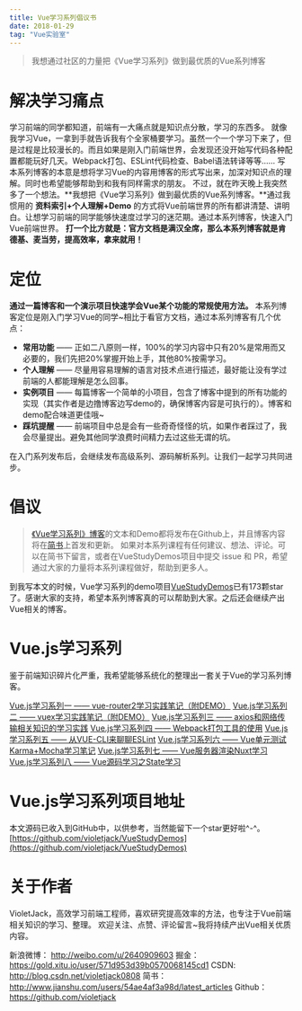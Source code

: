 ```yaml
---
title: Vue学习系列倡议书
date: 2018-01-29
tag: "Vue实验室"
---
```


> 我想通过社区的力量把《Vue学习系列》做到最优质的Vue系列博客

# 解决学习痛点
学习前端的同学都知道，前端有一大痛点就是知识点分散，学习的东西多。
就像我学习Vue，一拿到手就告诉我有个全家桶要学习。虽然一个一个学习下来了，但是过程是比较漫长的。而且如果是刚入门前端世界，会发现还没开始写代码各种配置都能玩好几天。Webpack打包、ESLint代码检查、Babel语法转译等等……
写本系列博客的本意是想将学习Vue的内容用博客的形式写出来，加深对知识点的理解。同时也希望能够帮助到和我有同样需求的朋友。
不过，就在昨天晚上我突然多了一个想法。**我想把《Vue学习系列》做到最优质的Vue系列博客。**通过我惯用的 **资料索引+个人理解+Demo** 的方式将Vue前端世界的所有都讲清楚、讲明白。让想学习前端的同学能够快速度过学习的迷茫期。通过本系列博客，快速入门Vue前端世界。
**打一个比方就是：官方文档是满汉全席，那么本系列博客就是肯德基、麦当劳，提高效率，拿来就用！**

# 定位
**通过一篇博客和一个演示项目快速学会Vue某个功能的常规使用方法。**
本系列博客定位是刚入门学习Vue的同学~相比于看官方文档，通过本系列博客有几个优点：
* **常用功能** —— 正如二八原则一样，100%的学习内容中只有20%是常用而又必要的，我们先把20%掌握开始上手，其他80%按需学习。
* **个人理解** —— 尽量用容易理解的语言对技术点进行描述，最好能让没有学过前端的人都能理解是怎么回事。
* **实例项目** —— 每篇博客一个简单的小项目，包含了博客中提到的所有功能的实现（其实作者是边撸博客边写demo的，确保博客内容是可执行的）。博客和demo配合味道更佳哦~
* **踩坑提醒** —— 前端项目中总是会有一些奇奇怪怪的坑，如果作者踩过了，我会尽量提出。避免其他同学浪费时间精力去过这些无谓的坑。

在入门系列发布后，会继续发布高级系列、源码解析系列。让我们一起学习共同进步。
# 倡议
> [《Vue学习系列》博客](https://github.com/violetjack/VueStudyDemos/tree/master/Blogs)的文本和Demo都将发布在Github上，并且博客内容将在[简书](https://www.jianshu.com/c/edec9ac6d9a7)上首发和更新。
如果对本系列课程有任何建议、想法、评论。可以在简书下留言，或者在VueStudyDemos项目中提交 issue 和 PR，希望通过大家的力量将本系列课程做好，帮助到更多人。

到我写本文的时候，Vue学习系列的demo项目[VueStudyDemos](https://github.com/violetjack/VueStudyDemos)已有173颗star了。感谢大家的支持，希望本系列博客真的可以帮助到大家。之后还会继续产出Vue相关的博客。

# Vue.js学习系列
鉴于前端知识碎片化严重，我希望能够系统化的整理出一套关于Vue的学习系列博客。

[Vue.js学习系列一 —— vue-router2学习实践笔记（附DEMO）](http://www.jianshu.com/p/8013d8d37bd0)
[Vue.js学习系列二 —— vuex学习实践笔记（附DEMO）](http://www.jianshu.com/p/d6f7e11f18af)
[Vue.js学习系列三 —— axios和网络传输相关知识的学习实践](http://www.jianshu.com/p/8e5fb763c3d7)
[Vue.js学习系列四 —— Webpack打包工具的使用](http://www.jianshu.com/p/aef34acd111f)
[Vue.js学习系列五 —— 从VUE-CLI来聊聊ESLint](http://www.jianshu.com/p/efb6fbed6fac)
[Vue.js学习系列六 —— Vue单元测试Karma+Mocha学习笔记](http://www.jianshu.com/p/073d25a3bba0)
[Vue.js学习系列七 —— Vue服务器渲染Nuxt学习](https://www.jianshu.com/p/ba7466d7101a)
[Vue.js学习系列八 —— Vue源码学习之State学习](https://www.jianshu.com/p/15028f91226e)

# Vue.js学习系列项目地址
本文源码已收入到GitHub中，以供参考，当然能留下一个star更好啦^-^。
[https://github.com/violetjack/VueStudyDemos](https://github.com/violetjack/VueStudyDemos)

# 关于作者
VioletJack，高效学习前端工程师，喜欢研究提高效率的方法，也专注于Vue前端相关知识的学习、整理。
欢迎关注、点赞、评论留言~我将持续产出Vue相关优质内容。

新浪微博： http://weibo.com/u/2640909603
掘金：https://gold.xitu.io/user/571d953d39b0570068145cd1
CSDN: http://blog.csdn.net/violetjack0808
简书： http://www.jianshu.com/users/54ae4af3a98d/latest_articles
Github： https://github.com/violetjack